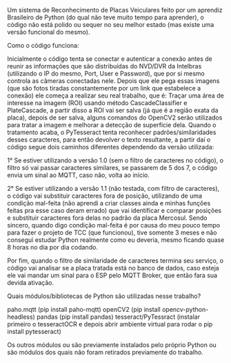 Um sistema de Reconhecimento de Placas Veiculares feito por um aprendiz Brasileiro de Python (do qual não teve muito tempo para aprender), o código não está polido ou sequer no seu melhor estado (mas existe uma versão funcional do mesmo).

Como o código funciona:

Inicialmente o código tenta se conectar e autenticar a conexão antes de reunir as informações que são distribuídas do NVD/DVR da Intelbras (utilizando o IP do mesmo, Port, User e Password), que por si mesmo controla as câmeras conectadas nele. Depois que ele pega essas imagens (que são fotos tiradas constantemente por um link que estabelece a conexão) ele
começa a realizar seu real trabalho, que é: Traçar uma área de interesse na imagem (ROI) usando método CascadeClassifier e PlateCascade, a partir disso a ROI vai ser salva (já que é a região exata da placa), depois de ser salva, alguns comandos do OpenCV2 serão utilizados para tratar a imagem e melhorar a detecção de superfície dela.
Quando o tratamento acaba, o PyTesseract tenta reconhecer padrões/similaridades desses caracteres, para então devolver o texto resultante, a partir daí o código segue dois caminhos diferentes dependendo da versão utilizada:

  1° Se estiver utilizando a versão 1.0 (sem o filtro de caracteres no código), o filtro só vai passar caracteres similares, se passarem de 5 dos 7, o código envia um sinal ao MQTT, caso não, volta ao início.

  2° Se estiver utilizando a versão 1.1 (não testada, com filtro de caracteres), o código vai substituir caracteres fora de posição, utilizando de uma condição mal-feita (não aprendi a criar classes ainda e minhas funções feitas pra esse caso deram errado) que vai identificar e comparar posições e substituir caracteres fora delas no padrão da placa
    Mercosul.
      Sendo sincero, quando digo condição mal-feita é por causa do meu pouco tempo para fazer o projeto de TCC (que funcionou), tive somente 3 meses e não consegui estudar Python realmente como eu deveria, mesmo ficando quase 8 horas no dia por dia codando.
      
Por fim, quando o filtro de similaridade de caracteres termina seu serviço, o código vai analisar se a placa tratada está no banco de dados, caso esteja ele vai mandar um sinal para o ESP pelo MQTT Broker, que então fara sua devida ativação.

Quais módulos/bibliotecas de Python são utilizadas nesse trabalho?

  paho.mqtt (pip install paho-mqtt)
  openCV2 (pip install opencv-python-headless)
  pandas (pip install pandas)
  tesseract/PyTessract (instalar primeiro o tesseractOCR e depois abrir ambiente virtual para rodar o pip install pytesseract)
  
Os outros módulos ou são previamente instalados pelo próprio Python ou são módulos dos quais não foram retirados previamente do trabalho.
